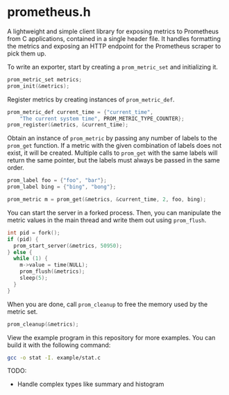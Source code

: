 prometheus.h
============

A lightweight and simple client library for exposing metrics to
Prometheus from C applications, contained in a single header file. It handles
formatting the metrics and exposing an HTTP endpoint for the Prometheus scraper
to pick them up.

To write an exporter, start by creating a `prom_metric_set` and initializing
it.

```c
prom_metric_set metrics;
prom_init(&metrics);
```

Register metrics by creating instances of `prom_metric_def`.

```c
prom_metric_def current_time = {"current_time",
    "The current system time", PROM_METRIC_TYPE_COUNTER};
prom_register(&metrics, &current_time);
```

Obtain an instance of `prom_metric` by passing any number of labels to the
`prom_get` function. If a metric with the given combination of labels does not
exist, it will be created. Multiple calls to `prom_get` with the same labels
will return the same pointer, but the labels must always be passed in the same
order.

```c
prom_label foo = {"foo", "bar"};
prom_label bing = {"bing", "bong"};

prom_metric m = prom_get(&metrics, &current_time, 2, foo, bing);
```

You can start the server in a forked process. Then, you can manipulate the
metric values in the main thread and write them out using `prom_flush`.

```c
int pid = fork();
if (pid) {
  prom_start_server(&metrics, 50950);
} else {
  while (1) {
    m->value = time(NULL);
    prom_flush(&metrics);
    sleep(5);
  }
}
```

When you are done, call `prom_cleanup` to free the memory used by the metric
set.

```c
prom_cleanup(&metrics);
```

View the example program in this repository for more examples. You can build
it with the following command:

```bash
gcc -o stat -I. example/stat.c
```

TODO:
* Handle complex types like summary and histogram
